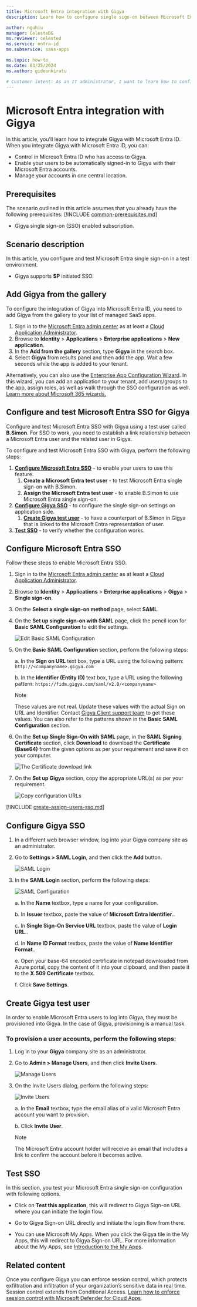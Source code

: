 ```yaml
---
title: Microsoft Entra integration with Gigya
description: Learn how to configure single sign-on between Microsoft Entra ID and Gigya.

author: nguhiu
manager: CelesteDG
ms.reviewer: celested
ms.service: entra-id
ms.subservice: saas-apps

ms.topic: how-to
ms.date: 03/25/2024
ms.author: gideonkiratu

# Customer intent: As an IT administrator, I want to learn how to configure single sign-on between Microsoft Entra ID and Gigya so that I can control who has access to Gigya, enable automatic sign-in with Microsoft Entra accounts, and manage my accounts in one central location.
---
```

# Microsoft Entra integration with Gigya

In this article,  you'll learn how to integrate Gigya with Microsoft Entra ID. When you integrate Gigya with Microsoft Entra ID, you can:

* Control in Microsoft Entra ID who has access to Gigya.
* Enable your users to be automatically signed-in to Gigya with their Microsoft Entra accounts.
* Manage your accounts in one central location.

## Prerequisites
The scenario outlined in this article assumes that you already have the following prerequisites:
[!INCLUDE [common-prerequisites.md](~/identity/saas-apps/includes/common-prerequisites.md)]
* Gigya single sign-on (SSO) enabled subscription.

## Scenario description

In this article,  you configure and test Microsoft Entra single sign-on in a test environment.

* Gigya supports **SP** initiated SSO.

## Add Gigya from the gallery

To configure the integration of Gigya into Microsoft Entra ID, you need to add Gigya from the gallery to your list of managed SaaS apps.

1. Sign in to the [Microsoft Entra admin center](https://entra.microsoft.com) as at least a [Cloud Application Administrator](~/identity/role-based-access-control/permissions-reference.md#cloud-application-administrator).
1. Browse to **Identity** > **Applications** > **Enterprise applications** > **New application**.
1. In the **Add from the gallery** section, type **Gigya** in the search box.
1. Select **Gigya** from results panel and then add the app. Wait a few seconds while the app is added to your tenant.

 Alternatively, you can also use the [Enterprise App Configuration Wizard](https://portal.office.com/AdminPortal/home?Q=Docs#/azureadappintegration). In this wizard, you can add an application to your tenant, add users/groups to the app, assign roles, as well as walk through the SSO configuration as well. [Learn more about Microsoft 365 wizards.](/microsoft-365/admin/misc/azure-ad-setup-guides)

<a name='configure-and-test-azure-ad-sso-for-gigya'></a>

## Configure and test Microsoft Entra SSO for Gigya

Configure and test Microsoft Entra SSO with Gigya using a test user called **B.Simon**. For SSO to work, you need to establish a link relationship between a Microsoft Entra user and the related user in Gigya.

To configure and test Microsoft Entra SSO with Gigya, perform the following steps:

1. **[Configure Microsoft Entra SSO](#configure-azure-ad-sso)** - to enable your users to use this feature.
    1. **Create a Microsoft Entra test user** - to test Microsoft Entra single sign-on with B.Simon.
    1. **Assign the Microsoft Entra test user** - to enable B.Simon to use Microsoft Entra single sign-on.
1. **[Configure Gigya SSO](#configure-gigya-sso)** - to configure the single sign-on settings on application side.
    1. **[Create Gigya test user](#create-gigya-test-user)** - to have a counterpart of B.Simon in Gigya that is linked to the Microsoft Entra representation of user.
1. **[Test SSO](#test-sso)** - to verify whether the configuration works.

<a name='configure-azure-ad-sso'></a>

## Configure Microsoft Entra SSO

Follow these steps to enable Microsoft Entra SSO.

1. Sign in to the [Microsoft Entra admin center](https://entra.microsoft.com) as at least a [Cloud Application Administrator](~/identity/role-based-access-control/permissions-reference.md#cloud-application-administrator).
1. Browse to **Identity** > **Applications** > **Enterprise applications** > **Gigya** > **Single sign-on**.
1. On the **Select a single sign-on method** page, select **SAML**.
1. On the **Set up single sign-on with SAML** page, click the pencil icon for **Basic SAML Configuration** to edit the settings.

   ![Edit Basic SAML Configuration](common/edit-urls.png)

1. On the **Basic SAML Configuration** section, perform the following steps:

	a. In the **Sign on URL** text box, type a URL using the following pattern:
    `http://<companyname>.gigya.com`

    b. In the **Identifier (Entity ID)** text box, type a URL using the following pattern:
    `https://fidm.gigya.com/saml/v2.0/<companyname>`

	> [!NOTE]
	> These values are not real. Update these values with the actual Sign on URL and Identifier. Contact [Gigya Client support team](https://developers.gigya.com/display/GD/Opening+A+Support+Incident) to get these values. You can also refer to the patterns shown in the **Basic SAML Configuration** section.

1. On the **Set up Single Sign-On with SAML** page, in the **SAML Signing Certificate** section, click **Download** to download the **Certificate (Base64)** from the given options as per your requirement and save it on your computer.

	![The Certificate download link](common/certificatebase64.png)

1. On the **Set up Gigya** section, copy the appropriate URL(s) as per your requirement.

	![Copy configuration URLs](common/copy-configuration-urls.png)

<a name='create-an-azure-ad-test-user'></a>

[!INCLUDE [create-assign-users-sso.md](~/identity/saas-apps/includes/create-assign-users-sso.md)]

## Configure Gigya SSO

1. In a different web browser window, log into your Gigya company site as an administrator.

2. Go to **Settings \> SAML Login**, and then click the **Add** button.
   
    ![SAML Login](./media/gigya-tutorial/login.png "SAML Login")

3. In the **SAML Login** section, perform the following steps:
   
    ![SAML Configuration](./media/gigya-tutorial/configuration.png "SAML Configuration")
   
    a. In the **Name** textbox, type a name for your configuration.
   
    b. In **Issuer** textbox, paste the value of **Microsoft Entra Identifier**.. 
   
    c. In **Single Sign-On Service URL** textbox, paste the value of **Login URL**..
   
    d. In **Name ID Format** textbox, paste the value of **Name Identifier Format**..
   
    e. Open your base-64 encoded certificate in notepad downloaded from Azure portal, copy the content of it into your clipboard, and then paste it to the **X.509 Certificate** textbox.
   
    f. Click **Save Settings**.

## Create Gigya test user

In order to enable Microsoft Entra users to log into Gigya, they must be provisioned into Gigya. In the case of Gigya, provisioning is a manual task.

### To provision a user accounts, perform the following steps:

1. Log in to your **Gigya** company site as an administrator.

2. Go to **Admin \> Manage Users**, and then click **Invite Users**.
   
    ![Manage Users](./media/gigya-tutorial/users.png "Manage Users")

3. On the Invite Users dialog, perform the following steps:
   
    ![Invite Users](./media/gigya-tutorial/invite-user.png "Invite Users")
   
    a. In the **Email** textbox, type the email alias of a valid Microsoft Entra account you want to provision.
    
    b. Click **Invite User**.
      
    > [!NOTE]
    > The Microsoft Entra account holder will receive an email that includes a link to confirm the account before it becomes active.
    > 

## Test SSO

In this section, you test your Microsoft Entra single sign-on configuration with following options. 

* Click on **Test this application**, this will redirect to Gigya Sign-on URL where you can initiate the login flow. 

* Go to Gigya Sign-on URL directly and initiate the login flow from there.

* You can use Microsoft My Apps. When you click the Gigya tile in the My Apps, this will redirect to Gigya Sign-on URL. For more information about the My Apps, see [Introduction to the My Apps](https://support.microsoft.com/account-billing/sign-in-and-start-apps-from-the-my-apps-portal-2f3b1bae-0e5a-4a86-a33e-876fbd2a4510).

## Related content

Once you configure Gigya you can enforce session control, which protects exfiltration and infiltration of your organization’s sensitive data in real time. Session control extends from Conditional Access. [Learn how to enforce session control with Microsoft Defender for Cloud Apps](/cloud-app-security/proxy-deployment-any-app).
